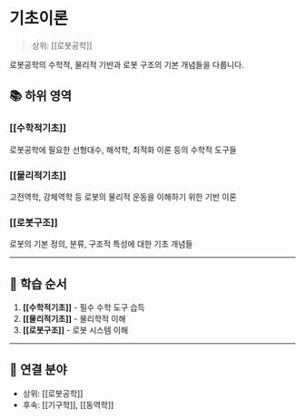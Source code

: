# 기초이론

> 상위: [[로봇공학]]

로봇공학의 수학적, 물리적 기반과 로봇 구조의 기본 개념들을 다룹니다.

## 📚 하위 영역

### [[수학적기초]]
로봇공학에 필요한 선형대수, 해석학, 최적화 이론 등의 수학적 도구들

### [[물리적기초]]
고전역학, 강체역학 등 로봇의 물리적 운동을 이해하기 위한 기반 이론

### [[로봇구조]]
로봇의 기본 정의, 분류, 구조적 특성에 대한 기초 개념들

---

## 🎯 학습 순서

1. **[[수학적기초]]** - 필수 수학 도구 습득
2. **[[물리적기초]]** - 물리학적 이해
3. **[[로봇구조]]** - 로봇 시스템 이해

---

## 🔗 연결 분야
- 상위: [[로봇공학]]
- 후속: [[기구학]], [[동역학]]